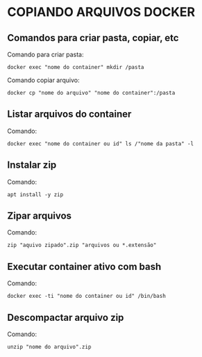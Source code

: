 # COPIANDO ARQUIVOS DOCKER
## Comandos para criar pasta, copiar, etc
Comando para criar pasta:
```
docker exec "nome do container" mkdir /pasta
```
Comando copiar arquivo:
```
docker cp "nome do arquivo" "nome do container":/pasta
```
## Listar arquivos do container
Comando:
```
docker exec "nome do container ou id" ls /"nome da pasta" -l
```
## Instalar zip
Comando:
```
apt install -y zip
```
## Zipar arquivos
Comando:
```
zip "aquivo zipado".zip "arquivos ou *.extensão"
```
## Executar container ativo com bash
Comando:
```
docker exec -ti "nome do container ou id" /bin/bash
```
## Descompactar arquivo zip
Comando:
```
unzip "nome do arquivo".zip
```
